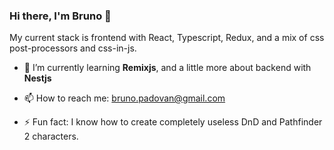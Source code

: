 ### Hi there, I'm Bruno 👋

My current stack is frontend with React, Typescript, Redux, and a mix of css post-processors and css-in-js.

- 🌱 I’m currently learning **Remixjs**, and a little more about backend with **Nestjs**
- 📫 How to reach me: bruno.padovan@gmail.com

- ⚡ Fun fact: I know how to create completely useless DnD and Pathfinder 2 characters.

<!--
**reziak/reziak** is a ✨ _special_ ✨ repository because its `README.md` (this file) appears on your GitHub profile.

Here are some ideas to get you started:

- 🔭 I’m currently working on ...
- 🌱 I’m currently learning ...
- 👯 I’m looking to collaborate on ...
- 🤔 I’m looking for help with ...
- 💬 Ask me about ...
- 📫 How to reach me: ...
- 😄 Pronouns: ...
- ⚡ Fun fact: ...
-->
